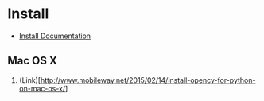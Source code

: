 # Install
* [Install Documentation](http://docs.opencv.org/3.0-beta/doc/py_tutorials/py_setup/py_table_of_contents_setup/py_table_of_contents_setup.html#py-table-of-content-setup)

## Mac OS X
1. (Link)[http://www.mobileway.net/2015/02/14/install-opencv-for-python-on-mac-os-x/]
